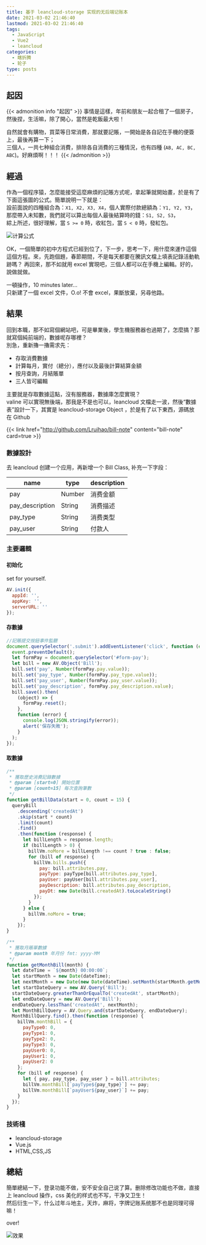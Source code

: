 ```yaml
---
title: 基于 leancloud-storage 实现的无后端记账本
date: 2021-03-02 21:46:40
lastmod: 2021-03-02 21:46:40
tags:
  - JavaScript
  - Vue2
  - leancloud
categories:
  - 瞎折腾
  - 轮子
type: posts
---
```


## 起因

{{< admonition info "起因" >}}
事情是這樣，年前和朋友一起合租了一個房子，然後捏，生活嘛，除了開心，當然是乾飯最大啦！

自然就會有購物，買菜等日常消費，那就要記賬，一開始是各自記在手機的便簽上，最後再算一下；  
三個人，一共七种組合消費，排除各自消費的三種情況，也有四種 (`AB, AC, BC, ABC`)。好麻煩啊！！！
{{< /admonition >}}

<!--more-->

## 經過

作為一個程序猿，怎麼能接受這麼麻煩的記賬方式呢，拿起筆就開始畫，於是有了下面這張圖的公式。簡單說明一下就是：  
設前面說的四種組合為：`X1, X2, X3, X4`，個人實際付款總額為：`Y1, Y2, Y3`，那麼帶入未知數，我們就可以算出每個人最後結算時的錢：`S1, S2, S3`，  
綜上所述，很好理解，當 `S >= 0` 時，收紅包，當 `S < 0` 時，發紅包。

![计算公式](images/gs.jpg)

OK，一個簡單的初中方程式已經到位了，下一步，思考一下，用什麼來運作這個這個方程。來，先跑個題，春節期間，不是每天都要在騰訊文檔上填表記錄活動軌跡嗎？ 再回來，那不如就用 excel 實現吧，三個人都可以在手機上編輯。好的，說做就做。

一頓操作，10 minutes later...  
只新建了一個 excel 文件，O.o! 不會 excel，果斷放棄，另尋他路。

## 結果

回到本職，那不如寫個網站吧，可是畢業後，學生機服務器也過期了，怎麼搞？那就寫個純前端的，數據呢存哪裡？  
別急，重新擼一擼需求先：

- 存取消費數據
- 計算每月，實付（總分），應付以及最後計算結算金額
- 按月查詢，月結賬單
- 三人皆可編輯

主要就是存取數據這點，沒有服務器，數據庫怎麼實現？  
valine 可以實現無後端，那我是不是也可以，leancloud 文檔走一波，然後“數據表”設計一下，其實是 leancloud-storage Object ，於是有了以下東西，源碼放在 Github

<!-- markdownlint-disable MD034 -->

{{< link href="http://github.com/Lruihao/bill-note" content="bill-note" card=true >}}

### 數據設計

去 leancloud 创建一个应用，再新增一个 Bill Class, 补充一下字段：

| name            | type   | description |
| --------------- | ------ | ----------- |
| pay             | Number | 消费金额    |
| pay_description | String | 消费描述    |
| pay_type        | String | 消费类型    |
| pay_user        | String | 付款人      |

### 主要邏輯

#### 初始化

set for yourself.

```js
AV.init({
  appId: '',
  appKey: '',
  serverURL: ''
});
```

#### 存數據

```js
//記賬提交按鈕事件監聽
document.querySelector('.submit').addEventListener('click', function (event) {
  event.preventDefault();
  let formPay = document.querySelector('#form-pay');
  let bill = new AV.Object('Bill');
  bill.set('pay', Number(formPay.pay.value));
  bill.set('pay_type', Number(formPay.pay_type.value));
  bill.set('pay_user', Number(formPay.pay_user.value));
  bill.set('pay_description', formPay.pay_description.value);
  bill.save().then(
    (object) => {
      formPay.reset();
    },
    function (error) {
      console.log(JSON.stringify(error));
      alert('保存失敗');
    }
  );
});
```

#### 取數據

```js
/**
 * 獲取歷史消費記錄數據
 * @param [start=0] 開始位置
 * @param [count=15] 每次查詢筆數
 */
function getBillData(start = 0, count = 15) {
  queryBill
    .descending('createdAt')
    .skip(start * count)
    .limit(count)
    .find()
    .then(function (response) {
      let billLength = response.length;
      if (billLength > 0) {
        billVm.noMore = billLength !== count ? true : false;
        for (bill of response) {
          billVm.bills.push({
            pay: bill.attributes.pay,
            payType: payType[bill.attributes.pay_type],
            payUser: payUser[bill.attributes.pay_user],
            payDescription: bill.attributes.pay_description,
            payDt: new Date(bill.createdAt).toLocaleString()
          });
        }
      } else {
        billVm.noMore = true;
      }
    });
}

/**
 * 獲取月賬單數據
 * @param month 年月份 fmt: yyyy-MM
 */
function getMonthBill(month) {
  let dateTime = `${month} 00:00:00`;
  let startMonth = new Date(dateTime);
  let nextMonth = new Date(new Date(dateTime).setMonth(startMonth.getMonth() + 1));
  let startDateQuery = new AV.Query('Bill');
  startDateQuery.greaterThanOrEqualTo('createdAt', startMonth);
  let endDateQuery = new AV.Query('Bill');
  endDateQuery.lessThan('createdAt', nextMonth);
  let MonthBillQuery = AV.Query.and(startDateQuery, endDateQuery);
  MonthBillQuery.find().then(function (response) {
    billVm.monthBill = {
      payType0: 0,
      payType1: 0,
      payType2: 0,
      payType3: 0,
      payUser0: 0,
      payUser1: 0,
      payUser2: 0
    };
    for (bill of response) {
      let { pay, pay_type, pay_user } = bill.attributes;
      billVm.monthBill[`payType${pay_type}`] += pay;
      billVm.monthBill[`payUser${pay_user}`] += pay;
    }
  });
}
```

### 技術棧

- leancloud-storage
- Vue.js
- HTML,CSS,JS

## 總結

簡單總結一下，登录功能不做，安不安全自己说了算。删除修改功能也不做，直接上 leancloud 操作，css 美化的样式也不写，干净又卫生！  
然后衍生一下，什么过年斗地主，天炸，麻将，字牌记账系统那不也是同理可得嘛！

over!

![效果](images/demo.jpg 'Demo')
